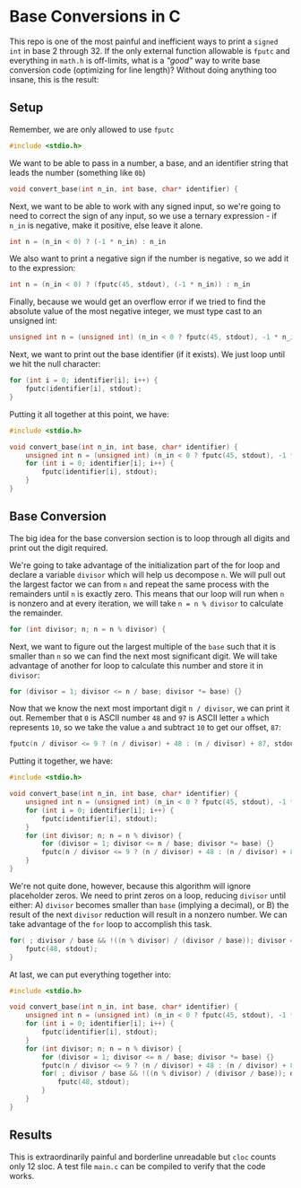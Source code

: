 # Base Conversions in C
This repo is one of the most painful and inefficient ways to print a `signed int` in base 2 through 32.
If the only external function allowable is `fputc` and everything in `math.h` is off-limits,
what is a _"good"_ way to write base conversion code (optimizing for line length)? Without doing anything too insane, this is the result:

## Setup
Remember, we are only allowed to use `fputc`
```c
#include <stdio.h>
```
We want to be able to pass in a number, a base, and an identifier string that leads the number (something like `0b`)

```c
void convert_base(int n_in, int base, char* identifier) {
```

Next, we want to be able to work with any signed input, so we're going to need to correct
the sign of any input, so we use a ternary expression - if `n_in` is negative, make it positive, 
else leave it alone.

```c
int n = (n_in < 0) ? (-1 * n_in) : n_in
```

We also want to print a negative sign if the number is negative, so we add it to the expression:

```c
int n = (n_in < 0) ? (fputc(45, stdout), (-1 * n_in)) : n_in
```

Finally, because we would get an overflow error if we tried to find the absolute value of the 
most negative integer, we must type cast to an unsigned int:

```c
unsigned int n = (unsigned int) (n_in < 0 ? fputc(45, stdout), -1 * n_in : n_in);
```

Next, we want to print out the base identifier (if it exists). We just loop until we hit the null character:
```c
for (int i = 0; identifier[i]; i++) {
    fputc(identifier[i], stdout);
}
```

Putting it all together at this point, we have:
```c
#include <stdio.h>

void convert_base(int n_in, int base, char* identifier) {
    unsigned int n = (unsigned int) (n_in < 0 ? fputc(45, stdout), -1 * n_in : n_in);
    for (int i = 0; identifier[i]; i++) {
        fputc(identifier[i], stdout);
    }
}
```

## Base Conversion

The big idea for the base conversion section is to loop through all digits and print out the digit required.

We're going to take advantage of the initialization part of the for loop and declare a variable `divisor` which will help
us decompose `n`. We will pull out the largest factor we can from `n` and repeat the same process with the remainders 
until `n` is exactly zero. This means that our loop will run when `n` is nonzero and at every iteration, we will take
`n = n % divisor` to calculate the remainder.
```c
for (int divisor; n; n = n % divisor) {
```

Next, we want to figure out the largest multiple of the `base` such that it is smaller than `n` so we can find the
next most significant digit. We will take advantage of another for loop to calculate this number and store it in 
`divisor`:

```c
for (divisor = 1; divisor <= n / base; divisor *= base) {}
```

Now that we know the next most important digit `n / divisor`, we can print it out. Remember that `0` is ASCII 
number `48` and `97` is ASCII letter `a` which represents `10`, so we take the value `a` and subtract `10` to get our
offset, `87`:

```c
fputc(n / divisor <= 9 ? (n / divisor) + 48 : (n / divisor) + 87, stdout);
```

Putting it together, we have:

```c
#include <stdio.h>

void convert_base(int n_in, int base, char* identifier) {
    unsigned int n = (unsigned int) (n_in < 0 ? fputc(45, stdout), -1 * n_in : n_in);
    for (int i = 0; identifier[i]; i++) {
        fputc(identifier[i], stdout);
    }
    for (int divisor; n; n = n % divisor) {
        for (divisor = 1; divisor <= n / base; divisor *= base) {}
        fputc(n / divisor <= 9 ? (n / divisor) + 48 : (n / divisor) + 87, stdout);
    }
}
```

We're not quite done, however, because this algorithm will ignore placeholder zeros. We need to print zeros on a loop,
reducing `divisor` until either: A) `divisor` becomes smaller than `base` (implying a decimal), or B) the result
of the next `divisor` reduction will result in a nonzero number. We can take advantage of the `for` loop to 
accomplish this task.

```c
for( ; divisor / base && !((n % divisor) / (divisor / base)); divisor = divisor / base) {
    fputc(48, stdout);
}
```

At last, we can put everything together into:

```c
#include <stdio.h>

void convert_base(int n_in, int base, char* identifier) {
    unsigned int n = (unsigned int) (n_in < 0 ? fputc(45, stdout), -1 * n_in : n_in);
    for (int i = 0; identifier[i]; i++) {
        fputc(identifier[i], stdout);
    }
    for (int divisor; n; n = n % divisor) {
        for (divisor = 1; divisor <= n / base; divisor *= base) {}
        fputc(n / divisor <= 9 ? (n / divisor) + 48 : (n / divisor) + 87, stdout);
        for( ; divisor / base && !((n % divisor) / (divisor / base)); divisor = divisor / base) {
            fputc(48, stdout);
        }
    }
}
```

## Results

This is extraordinarily painful and borderline unreadable but `cloc` counts only 12 sloc. 
A test file `main.c` can be compiled to verify that the code works.
